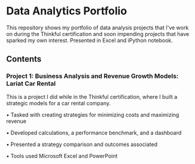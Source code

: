# Data Analytics Portfolio 

This repository shows my portfolio of data analysis projects that I've work on during the Thinkful certification and soon impending projects that have sparked my own interest. Presented in Excel and iPython notebook.

## Contents

### Project 1: Business Analysis and Revenue Growth Models: Lariat Car Rental

This is a project I did while in the Thinkful certification, where I built a strategic models for a car rental company.

•	Tasked with creating strategies for minimizing costs and maximizing revenue

•	Developed calculations, a performance benchmark, and a dashboard  

•	Presented a strategy comparison and outcomes associated

•	Tools used Microsoft Excel and PowerPoint
